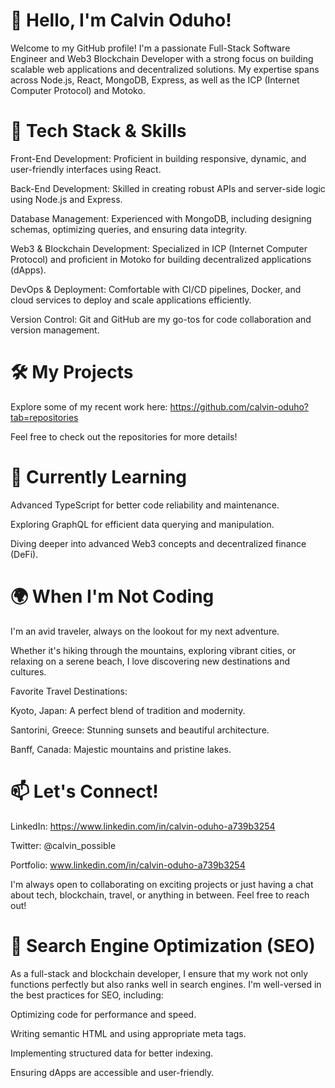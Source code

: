 # 👋 Hello, I'm Calvin Oduho!

Welcome to my GitHub profile! I'm a passionate Full-Stack Software Engineer and Web3 Blockchain Developer with a strong focus on building scalable web applications and decentralized solutions. My expertise spans across Node.js, React, MongoDB, Express, as well as the ICP (Internet Computer Protocol) and Motoko.

# 🚀 Tech Stack & Skills
Front-End Development: Proficient in building responsive, dynamic, and user-friendly interfaces using React.

Back-End Development: Skilled in creating robust APIs and server-side logic using Node.js and Express.

Database Management: Experienced with MongoDB, including designing schemas, optimizing queries, and ensuring data integrity.

Web3 & Blockchain Development: Specialized in ICP (Internet Computer Protocol) and proficient in Motoko for building decentralized applications (dApps).

DevOps & Deployment: Comfortable with CI/CD pipelines, Docker, and cloud services to deploy and scale applications efficiently.

Version Control: Git and GitHub are my go-tos for code collaboration and version management.

# 🛠️ My Projects
Explore some of my recent work here: https://github.com/calvin-oduho?tab=repositories

Feel free to check out the repositories for more details!

# 🌱 Currently Learning
Advanced TypeScript for better code reliability and maintenance.

Exploring GraphQL for efficient data querying and manipulation.

Diving deeper into advanced Web3 concepts and decentralized finance (DeFi).

# 🌍 When I'm Not Coding
I'm an avid traveler, always on the lookout for my next adventure. 

Whether it's hiking through the mountains, exploring vibrant cities, or relaxing on a serene beach, I love discovering new destinations and cultures.

Favorite Travel Destinations:

Kyoto, Japan: A perfect blend of tradition and modernity.

Santorini, Greece: Stunning sunsets and beautiful architecture.

Banff, Canada: Majestic mountains and pristine lakes.

# 📫 Let's Connect!
LinkedIn: https://www.linkedin.com/in/calvin-oduho-a739b3254

Twitter: @calvin_possible

Portfolio: www.linkedin.com/in/calvin-oduho-a739b3254

I'm always open to collaborating on exciting projects or just having a chat about tech, blockchain, travel, or anything in between. Feel free to reach out!

# 🤖 Search Engine Optimization (SEO)
As a full-stack and blockchain developer, I ensure that my work not only functions perfectly but also ranks well in search engines. I'm well-versed in the best practices for SEO, including:

Optimizing code for performance and speed.

Writing semantic HTML and using appropriate meta tags.

Implementing structured data for better indexing.

Ensuring dApps are accessible and user-friendly.

<!---
DEV-CalvinOduho/DEV-CalvinOduho is a ✨ special ✨ repository because its `README.md` (this file) appears on your GitHub profile.
You can click the Preview link to take a look at your changes.
--->
